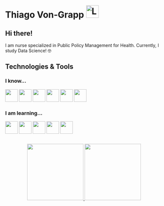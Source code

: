 <div>
  <h1 align="left">Thiago Von-Grapp
    <a href="https://www.linkedin.com/in/thiagovongrapp/">
    <img width="40px" src="https://cdn.jsdelivr.net/gh/devicons/devicon/icons/linkedin/linkedin-original.svg" alt="LinkedIn"/>
    </a>
  </h1>
</div>

## Hi there!

I am nurse specialized in Public Policy Management for Health. Currently, I study Data Science! 🤓

## Technologies & Tools

### I know...

<div>
  <code><img width="40px" src="https://cdn.jsdelivr.net/gh/devicons/devicon/icons/python/python-original.svg"/></code>
  <code><img width="40px" src="https://cdn.jsdelivr.net/gh/devicons/devicon/icons/jupyter/jupyter-original.svg"/></code>
  <code><img width="40px" src="https://cdn.jsdelivr.net/gh/devicons/devicon/icons/pycharm/pycharm-original.svg"/></code>
  <code><img width="40px" src="https://github.com/microsoft/PowerBI-Icons/blob/main/SVG/PowerBI.svg"/></code>
  <code><img width="40px" src="https://cdn.jsdelivr.net/gh/devicons/devicon/icons/git/git-original.svg"/></code>
  <code><img width="40px" src="https://cdn.jsdelivr.net/gh/devicons/devicon/icons/ubuntu/ubuntu-plain.svg" /></code>
</div>

### I am learning...

<div>
  <code><img width="40px" src="https://cdn.jsdelivr.net/gh/devicons/devicon/icons/r/r-original.svg"/></code>
  <code><img width="40px" src="https://cdn.jsdelivr.net/gh/devicons/devicon/icons/rstudio/rstudio-original.svg"/></code>
  <code><img width="40px" src="https://cdn.jsdelivr.net/gh/devicons/devicon/icons/mysql/mysql-original.svg"/></code>
  <code><img width="40px" src="https://cdn.jsdelivr.net/gh/devicons/devicon/icons/postgresql/postgresql-original.svg"/></code>
  <code><img width="40px" src="https://cdn.jsdelivr.net/gh/devicons/devicon/icons/mongodb/mongodb-original.svg"/></code>
</div>

##

<div>
  <p align="center">
    <a href="https://github.com/thiagovongrapp">
      <img height="180em" src="https://github-readme-stats.vercel.app/api/top-langs/?username=thiagovongrapp&layout=compact&langs_count=7&theme=github_dark"/>
       <img height="180em" src="https://github-readme-stats.vercel.app/api?username=thiagovongrapp&show_icons=true&theme=github_dark&include_all_commits=true&count_private=true"/>
  </p>
</div>
